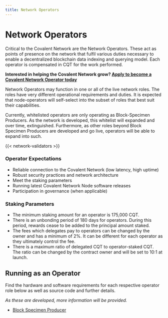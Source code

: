```yaml
---
title: Network Operators
---
```


# Network Operators

Critical to the Covalent Network are the Network Operators. These act as points of presence on the network that fulfil various duties necessary to enable a decentralized blockchain data indexing and querying model. Each operator is compensated in CQT for the work performed.

**Interested in helping the Covalent Network grow? [Apply to become a Covalent Network Operator today](https://covalenthq.typeform.com/to/kzQnxBul)**

Network Operators may function in one or all of the live network roles. The roles have very different operational requirements and duties. It is expected that node-operators will self-select into the subset of roles that best suit their capabilities.

Currently, whitelisted operators are only operating as Block-Specimen Producers. As the network is developed, this whitelist will expanded and over time, extinguished. Furthermore, as other roles beyond Block Specimen Producers are developed and go live, operators will be able to expand into such.

{{< network-validators >}}

### Operator Expectations

- Reliable connection to the Covalent Network (low latency, high uptime)
- Robust security practices and network architecture
- Meet the staking parameters
- Running latest Covalent Network Node software releases
- Participation in governance (when applicable)

### Staking Parameters

- The minimum staking amount for an operator is 175,000 CQT.
- There is an unbonding period of 180 days for operators. During this period, rewards cease to be added to the principal amount staked.
- The fees which delegates pay to operators can be changed by the owner and has a minimum of 2%. It can be different for each operator as they ultimately control the fee.
- There is a maximum ratio of delegated CQT to operator-staked CQT. The ratio can be changed by the contract owner and will be set to 10:1 at launch.

## Running as an Operator

Find the hardware and software requirements for each respective operator role below as well as source code and further details.

*As these are developed, more information will be provided.*

- [Block Specimen Producer](https://covalent-docs-git-network-docs-covalenthq.vercel.app/docs/network/network-operators/block-specimen-producer)


</section>

